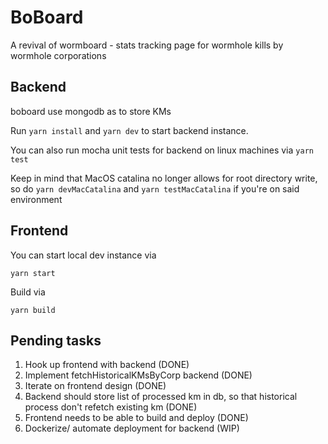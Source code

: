 # BoBoard
A revival of wormboard - stats tracking page for wormhole kills by wormhole corporations

## Backend
boboard use mongodb as to store KMs

Run `yarn install` and `yarn dev` to start backend instance. 

You can also run mocha unit tests for backend on linux machines via `yarn test`

Keep in mind that MacOS catalina no longer allows for root directory write, so do
`yarn devMacCatalina` and `yarn testMacCatalina` if you're on said environment

## Frontend
You can start local dev instance via

`yarn start`

Build via 

`yarn build`

## Pending tasks

1. Hook up frontend with backend (DONE)
2. Implement fetchHistoricalKMsByCorp backend (DONE)
3. Iterate on frontend design (DONE)
4. Backend should store list of processed km in db, so that historical process don't refetch existing km (DONE)
5. Frontend needs to be able to build and deploy (DONE)
6. Dockerize/ automate deployment for backend (WIP)
